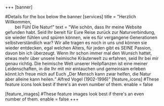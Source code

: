 +++
[banner]

#Details for the box below the banner
[services]
  title = "Herzlich Willkommen,<br>
           &nbsp;&nbsp;&nbsp;&nbsp;&nbsp;&nbsp;&nbsp;&nbsp;bei   Fühl Die Natur!"
  text = "Wie schön, dass Ihr meine Website gefunden habt. Seid Ihr bereit für Eure Reise zurück zur Naturverbindung, sie wieder fühlen und spüren können, wie es für vergangene Generationen selbstverständlich war? Wir alle tragen es noch in uns und können sie wieder entdecken, egal welchen Alters, für jeden gibt es SEINE Passion, davon bin ich überzeugt. Wenn Ihr schon immer mal den Wunsch hattet, etwas mehr über unsere heimische Kräuterwelt zu erfahren, seid Ihr bei mir genau richtig. Die heimische Welt unserer Heilpflanzen ist eine meiner Leidenschaften, in die Ihr mit mir eintauchen und gemeinsam erleben könnt.Ich freue mich auf Euch  „Der Mensch kann zwar helfen, die Natur aber alleine kann heilen.“ Alfred Vogel (1902-1996)"
[feature_icons]
  #These feature icons look best if there's an even number of them.
  enable = false

[feature_images]
#These feature images look best if there's an even number of them.
  enable = false
+++
